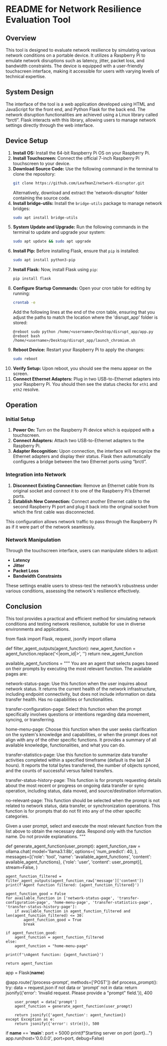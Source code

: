 # README for Network Resilience Evaluation Tool

## Overview

This tool is designed to evaluate network resilience by simulating various network conditions on a portable device. It utilizes a Raspberry Pi to emulate network disruptions such as latency, jitter, packet loss, and bandwidth constraints. The device is equipped with a user-friendly touchscreen interface, making it accessible for users with varying levels of technical expertise.

## System Design

The interface of the tool is a web application developed using HTML and JavaScript for the front end, and Python Flask for the back end. The network disruption functionalities are achieved using a Linux library called “brctl”. Flask interacts with this library, allowing users to manage network settings directly through the web interface.

## Device Setup

1. **Install OS:** Install the 64-bit Raspberry Pi OS on your Raspberry Pi.
2. **Install Touchscreen:** Connect the official 7-inch Raspberry Pi touchscreen to your device.
3. **Download Source Code:** Use the following command in the terminal to clone the repository:
    ```bash
    git clone https://github.com/LeafmanZ/network-disruptor.git
    ```
    Alternatively, download and extract the 'network-disruptor' folder containing the source code.
4. **Install bridge-utils:** Install the `bridge-utils` package to manage network bridges:
    ```bash
    sudo apt install bridge-utils
    ```
5. **System Update and Upgrade:** Run the following commands in the terminal to update and upgrade your system:
    ```bash
    sudo apt update && sudo apt upgrade
    ```
6. **Install Pip:** Before installing Flask, ensure that `pip` is installed:
    ```bash
    sudo apt install python3-pip
    ```
7. **Install Flask:** Now, install Flask using `pip`:
    ```bash
    pip install flask
    ```
8. **Configure Startup Commands:**
    Open your cron table for editing by running:
    ```bash
    crontab -e
    ```
    Add the following lines at the end of the cron table, ensuring that you adjust the paths to match the location where the 'disrupt_app' folder is stored:
    ```cron
    @reboot sudo python /home/<username>/Desktop/disrupt_app/app.py
    @reboot bash /home/<username>/Desktop/disrupt_app/launch_chromium.sh
    ```
9. **Reboot Device:** Restart your Raspberry Pi to apply the changes:
    ```bash
    sudo reboot
    ```
10. **Verify Setup:** Upon reboot, you should see the menu appear on the screen.
11. **Connect Ethernet Adapters:** Plug in two USB-to-Ethernet adapters into your Raspberry Pi. You should then see the status checks for `eth1` and `eth2` resolve.

## Operation

### Initial Setup

1. **Power On:** Turn on the Raspberry Pi device which is equipped with a touchscreen.
2. **Connect Adapters:** Attach two USB-to-Ethernet adapters to the Raspberry Pi.
3. **Adapter Recognition:** Upon connection, the interface will recognize the Ethernet adapters and display their status. Flask then automatically configures a bridge between the two Ethernet ports using “brctl”.

### Integration into Network

1. **Disconnect Existing Connection:** Remove an Ethernet cable from its original socket and connect it to one of the Raspberry Pi’s Ethernet ports.
2. **Establish New Connection:** Connect another Ethernet cable to the second Raspberry Pi port and plug it back into the original socket from which the first cable was disconnected.

This configuration allows network traffic to pass through the Raspberry Pi as if it were part of the network seamlessly.

### Network Manipulation

Through the touchscreen interface, users can manipulate sliders to adjust:
- **Latency**
- **Jitter**
- **Packet Loss**
- **Bandwidth Constraints**

These settings enable users to stress-test the network’s robustness under various conditions, assessing the network's resilience effectively.

## Conclusion

This tool provides a practical and efficient method for simulating network conditions and testing network resilience, suitable for use in diverse environments and applications.

from flask import Flask, request, jsonify
import ollama

def filter_agent_outputs(agent_function):
    new_agent_function = agent_function.replace('<|eom_id|>', '')
    return new_agent_function

available_agent_functions = """
You are an agent that selects pages based on their prompts by executing the most relevant function. The available pages are:

network-status-page: Use this function when the user inquires about network status. It returns the current health of the network infrastructure, including endpoint connectivity, but does not include information on data transfer health. Has no capabilities or functionalities.

transfer-configuration-page: Select this function when the prompt specifically involves questions or intentions regarding data movement, syncing, or transferring.

home-menu-page: Choose this function when the user seeks clarification on the system's knowledge and capabilities, or when the prompt does not align with any of the other specific functions. It provides a summary of all available knowledge, functionalities, and what you can do.

transfer-statistics-page: Use this function to summarize data transfer activities completed within a specified timeframe (default is the last 24 hours). It reports the total bytes transferred, the number of objects synced, and the counts of successful versus failed transfers.

transfer-status-history-page: This function is for prompts requesting details about the most recent or progress on ongoing data transfer or sync operation, including status, data moved, and source/destination information.

no-relevant-page: This function should be selected when the prompt is not related to network status, data transfer, or synchronization operations. This function is for prompts that do not fit into any of the other specific categories.

Given a user prompt, select and execute the most relevant function from the list above to obtain the necessary data. Respond only with the function name. Do not provide explanations.
"""

def generate_agent_function(user_prompt):
    agent_function_raw = ollama.chat(
        model='llama3.1:8b',
        options={
            'num_predict': 40,
        },
        messages=[{'role': 'tool', 'name': 'available_agent_functions', 'content': available_agent_functions},
                  {'role': 'user', 'content': user_prompt}],
        stream=False,
    )

    agent_function_filtered = filter_agent_outputs(agent_function_raw['message']['content'])
    print(f'Agent function filtered: {agent_function_filtered}')

    agent_function_good = False
    for available_function in ['network-status-page', 'transfer-configuration-page', 'home-menu-page', 'transfer-statistics-page', 'transfer-status-history-page']:
        if available_function in agent_function_filtered and len(agent_function_filtered) <= 30:
            agent_function_good = True
            break

    if agent_function_good:
        agent_function = agent_function_filtered
    else:
        agent_function = "home-menu-page"

    print(f'\nAgent function: {agent_function}')

    return agent_function

app = Flask(__name__)

@app.route('/process-prompt', methods=['POST'])
def process_prompt():
    try:
        data = request.json
        if not data or 'prompt' not in data:
            return jsonify({'error': 'Invalid request. Please provide a "prompt" field.'}), 400

        user_prompt = data['prompt']
        agent_function = generate_agent_function(user_prompt)

        return jsonify({'agent_function': agent_function})
    except Exception as e:
        return jsonify({'error': str(e)}), 500

if __name__ == '__main__':
    port = 5000
    print(f"Starting server on port {port}...")
    app.run(host='0.0.0.0', port=port, debug=False)
